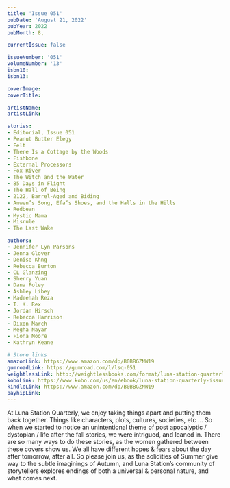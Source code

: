 ```yaml
---
title: 'Issue 051'
pubDate: 'August 21, 2022'
pubYear: 2022
pubMonth: 8,

currentIssue: false

issueNumber: '051'
volumeNumber: '13'
isbn10: 
isbn13: 

coverImage: 
coverTitle: 

artistName: 
artistLink: 

stories:
- Editorial, Issue 051
- Peanut Butter Elegy
- Felt
- There Is a Cottage by the Woods
- Fishbone
- External Processors
- Fox River
- The Witch and the Water
- 85 Days in Flight
- The Hall of Being
- 2122, Barrel-Aged and Biding
- Anwen’s Song, Efa’s Shoes, and the Halls in the Hills
- Redbean
- Mystic Mama
- Misrule
- The Last Wake

authors:
- Jennifer Lyn Parsons
- Jenna Glover
- Denise Khng
- Rebecca Burton
- CL Glanzing
- Sherry Yuan
- Dana Foley
- Ashley Libey
- Madeehah Reza
- T. K. Rex
- Jordan Hirsch
- Rebecca Harrison
- Dixon March
- Megha Nayar
- Fiona Moore
- Kathryn Keane

# Store links
amazonLink: https://www.amazon.com/dp/B0BBGZNW19
gumroadLink: https://gumroad.com/l/lsq-051
weightlessLink: http://weightlessbooks.com/format/luna-station-quarterly-issue-51
koboLink: https://www.kobo.com/us/en/ebook/luna-station-quarterly-issue-051
kindleLink: https://www.amazon.com/dp/B0BBGZNW19
payhipLink: 
---
```


At Luna Station Quarterly, we enjoy taking things apart and putting them back together. Things like characters, plots, cultures, societies, etc …
So when we started to notice an unintentional theme of post apocalyptic / dystopian / life after the fall stories, we were intrigued, and leaned in.
There are so many ways to do these stories, as the women gathered between these covers show us. We all have different hopes &amp; fears about the day after tomorrow, after all.
So please join us, as the solidities of Summer give way to the subtle imaginings of Autumn, and Luna Station’s community of storytellers explores endings of both a universal &amp; personal nature, and what comes next.
